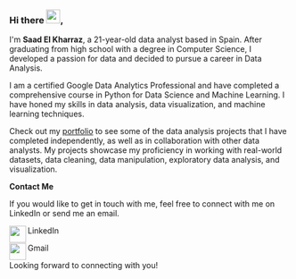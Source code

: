### Hi there <img src="https://media.giphy.com/media/hvRJCLFzcasrR4ia7z/giphy.gif" width="25px">,

I'm **Saad El Kharraz**, a 21-year-old data analyst based in Spain. After graduating from high school with a degree in Computer Science, I developed a passion for data and decided to pursue a career in Data Analysis.

I am a certified Google Data Analytics Professional and have completed a comprehensive course in Python for Data Science and Machine Learning. I have honed my skills in data analysis, data visualization, and machine learning techniques.

Check out my <a href="https://github.com/ElkSaad/Data-Analyst-Portfolio"> portfolio</a> to see some of the data analysis projects that I have completed independently, as well as in collaboration with other data analysts. My projects showcase my proficiency in working with real-world datasets, data cleaning, data manipulation, exploratory data analysis, and visualization.


**Contact Me**

If you would like to get in touch with me, feel free to connect with me on LinkedIn or send me an email.

<img align="left"  width="30px" src="https://cdn2.iconfinder.com/data/icons/social-media-icons-23/800/linkedin-512.png"/> LinkedIn

<img align="left"  width="30px" src="https://cdn4.iconfinder.com/data/icons/social-media-logos-6/512/112-gmail_email_mail-512.png"/> Gmail


Looking forward to connecting with you!
